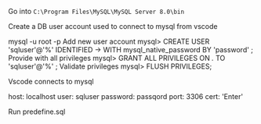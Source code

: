 Go into `C:\Program Files\MySQL\MySQL Server 8.0\bin`

Create a DB user account used to connect to mysql from vscode

mysql -u root -p
Add new user account
mysql> CREATE USER 'sqluser'@'%' IDENTIFIED 
 -> WITH mysql_native_password BY 'password' ; 
Provide with all privileges
mysql> GRANT ALL PRIVILEGES ON *.* TO 'sqluser'@'%' ;
Validate privileges
mysql> FLUSH PRIVILEGES;

Vscode connects to mysql

host: localhost
user: sqluser
password: passqord
port: 3306
cert: 'Enter'

Run predefine.sql